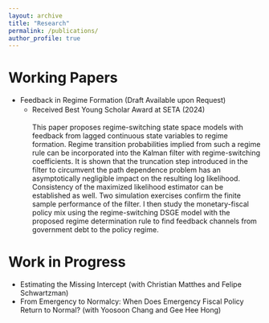 ```yaml
---
layout: archive
title: "Research"
permalink: /publications/
author_profile: true
---
```



Working Papers
======
- Feedback in Regime Formation (Draft Available upon Request)
    - Received Best Young Scholar Award at SETA (2024)　<br> <br>
This paper proposes regime-switching state space models with feedback from lagged continuous state variables to regime formation. Regime transition probabilities implied from such a regime rule can be incorporated into the Kalman filter with regime-switching coefficients. It is shown that the truncation step introduced in the filter to circumvent the path dependence problem has an asymptotically negligible impact on the resulting log likelihood. Consistency of the maximized likelihood estimator can be established as well. Two simulation exercises confirm the finite sample performance of the filter. I then study the monetary-fiscal policy mix using the regime-switching DSGE model with the proposed regime determination rule to find feedback channels from government debt to the policy regime. <br>


Work in Progress
======
- Estimating the Missing Intercept (with Christian Matthes and Felipe Schwartzman)
- From Emergency to Normalcy: When Does Emergency Fiscal Policy Return to Normal? (with Yoosoon Chang and Gee Hee Hong)

